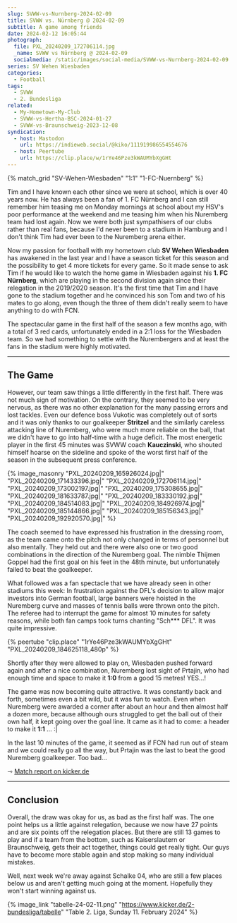 ```yaml
---
slug: SVWW-vs-Nurnberg-2024-02-09
title: SVWW vs. Nürnberg @ 2024-02-09
subtitle: A game among friends
date: 2024-02-12 16:05:44
photograph:
  file: PXL_20240209_172706114.jpg
  _name: SVWW vs Nürnberg @ 2024-02-09
  socialmedia: /static/images/social-media/SVWW-vs-Nurnberg-2024-02-09.jpg
series: SV Wehen Wiesbaden
categories:
  - Football
tags:
  - SVWW
  - 2. Bundesliga
related:
  - My-Hometown-My-Club
  - SVWW-vs-Hertha-BSC-2024-01-27
  - SVWW-vs-Braunschweig-2023-12-08
syndication:
  - host: Mastodon
    url: https://indieweb.social/@kiko/111919986554554676
  - host: Peertube
    url: https://clip.place/w/1rYe46Pze3kWAUMYbXgGHt
---
```


{% match_grid "SV-Wehen-Wiesbaden" "1:1" "1-FC-Nuernberg" %}

Tim and I have known each other since we were at school, which is over 40 years now. He has always been a fan of 1. FC Nürnberg and I can still remember him teasing me on Monday mornings at school about my HSV's poor performance at the weekend and me teasing him when his Nuremberg team had lost again. Now we were both just sympathisers of our clubs rather than real fans, because I'd never been to a stadium in Hamburg and I don't think Tim had ever been to the Nuremberg arena either.

Now my passion for football with my hometown club **SV Wehen Wiesbaden** has awakened in the last year and I have a season ticket for this season and the possibility to get 4 more tickets for every game. So it made sense to ask Tim if he would like to watch the home game in Wiesbaden against his **1. FC Nürnberg**, which are playing in the second division again since their relegation in the 2019/2020 season. It's the first time that Tim and I have gone to the stadium together and he convinced his son Tom and two of his mates to go along, even though the three of them didn't really seem to have anything to do with FCN.

The spectacular game in the first half of the season a few months ago, with a total of 3 red cards, unfortunately ended in a 2:1 loss for the Wiesbaden team. So we had something to settle with the Nurembergers and at least the fans in the stadium were highly motivated.

<!-- more -->

---

## The Game

However, our team saw things a little differently in the first half. There was not much sign of motivation. On the contrary, they seemed to be very nervous, as there was no other explanation for the many passing errors and lost tackles. Even our defence boss Vukotic was completely out of sorts and it was only thanks to our goalkeeper **Stritzel** and the similarly careless attacking line of Nuremberg, who were much more reliable on the ball, that we didn't have to go into half-time with a huge deficit. The most energetic player in the first 45 minutes was SVWW coach **Kauczinski**, who shouted himself hoarse on the sideline and spoke of the worst first half of the season in the subsequent press conference.

{% image_masonry
  "PXL_20240209_165926024.jpg|"
  "PXL_20240209_171433396.jpg|"
  "PXL_20240209_172706114.jpg|"
  "PXL_20240209_173002197.jpg|"
  "PXL_20240209_175308655.jpg|"
  "PXL_20240209_181633787.jpg|"
  "PXL_20240209_183330192.jpg|"
  "PXL_20240209_184514083.jpg|"
  "PXL_20240209_184926974.jpg|"
  "PXL_20240209_185144866.jpg|"
  "PXL_20240209_185156343.jpg|"
  "PXL_20240209_192920570.jpg|"
%}

The coach seemed to have expressed his frustration in the dressing room, as the team came onto the pitch not only changed in terms of personnel but also mentally. They held out and there were also one or two good combinations in the direction of the Nuremberg goal. The nimble Thijmen Goppel had the first goal on his feet in the 48th minute, but unfortunately failed to beat the goalkeeper.

What followed was a fan spectacle that we have already seen in other stadiums this week: In frustration against the DFL's decision to allow major investors into German football, large banners were hoisted in the Nuremberg curve and masses of tennis balls were thrown onto the pitch. The referee had to interrupt the game for almost 10 minutes for safety reasons, while both fan camps took turns chanting "Sch*** DFL". It was quite impressive.

{% peertube "clip.place" "1rYe46Pze3kWAUMYbXgGHt" "PXL_20240209_184625118_480p" %}

Shortly after they were allowed to play on, Wiesbaden pushed forward again and after a nice combination, Nuremberg lost sight of Prtajin, who had enough time and space to make it **1:0** from a good 15 metres! YES...!

The game was now becoming quite attractive. It was constantly back and forth, sometimes even a bit wild, but it was fun to watch. Even when Nuremberg were awarded a corner after about an hour and then almost half a dozen more, because although ours struggled to get the ball out of their own half, it kept going over the goal line. It came as it had to come: a header to make it **1:1** ... :|

In the last 10 minutes of the game, it seemed as if FCN had run out of steam and we could really go all the way, but Prtajin was the last to beat the good Nuremberg goalkeeper. Too bad...

&#x21FE;&nbsp;[Match report on kicker.de](https://www.kicker.de/wiesbaden-gegen-nuernberg-2024-bundesliga-4861849/analyse)

---

## Conclusion

Overall, the draw was okay for us, as bad as the first half was. The one point helps us a little against relegation, because we now have 27 points and are six points off the relegation places. But there are still 13 games to play and if a team from the bottom, such as Kaiserslautern or Braunschweig, gets their act together, things could get really tight. Our guys have to become more stable again and stop making so many individual mistakes.

Well, next week we're away against Schalke 04, who are still a few places below us and aren't getting much going at the moment. Hopefully they won't start winning against us.

{% image_link "tabelle-24-02-11.png" "https://www.kicker.de/2-bundesliga/tabelle" "Table 2. Liga, Sunday 11. February 2024" %}
